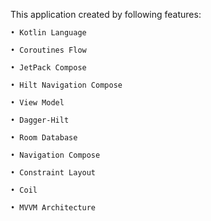 This application created by following features:

    • Kotlin Language

    • Coroutines Flow
  
    • JetPack Compose
  
    • Hilt Navigation Compose
  
    • View Model
  
    • Dagger-Hilt
  
    • Room Database

    • Navigation Compose
    
    • Constraint Layout

    • Coil
    
    • MVVM Architecture

